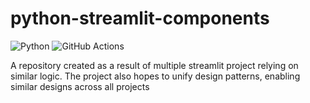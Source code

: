 # python-streamlit-components

![Python](https://img.shields.io/badge/python-3670A0?style=for-the-badge&logo=python&logoColor=ffdd54)
![GitHub Actions](https://img.shields.io/badge/github%20actions-%232671E5.svg?style=for-the-badge&logo=githubactions&logoColor=white)

A repository created as a result of multiple streamlit project relying on similar logic. The project also hopes to unify design patterns, enabling similar designs across all projects
